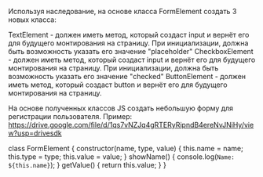 Используя наследование, на основе класса FormElement создать 3 новых класса:

TextElement - должен иметь метод, который создаст input и вернёт его для будущего монтирования на страницу. При инициализации, должна быть возможность указать его значение "placeholder"
CheckboxElement - должен иметь метод, который создаст input и вернёт его для будущего монтирования на страницу. При инициализации, должна быть возможность указать его значение "checked"
ButtonElement - должен иметь метод, который создаст button и вернёт его для будущего монтирования на страницу.


На основе полученных классов JS создать небольшую форму для регистрации пользователя. Пример: https://drive.google.com/file/d/1qs7vNZJq4gRTERyRipndB4ereNvJNiHy/view?usp=drivesdk



class FormElement {
    constructor(name, type, value) {
        this.name = name;
        this.type = type;
        this.value = value;
    }
    showName() {
        console.log(`Name: ${this.name}`);
    }
    getValue() {
        return this.value;
    }
}
